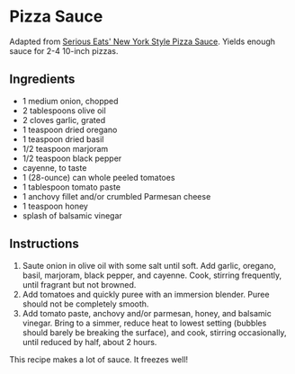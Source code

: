 # Pizza Sauce

Adapted from [Serious Eats' New York Style Pizza Sauce](http://www.seriouseats.com/recipes/2010/10/new-york-style-pizza-sauce.html). Yields enough sauce for 2-4 10-inch pizzas.

## Ingredients

- 1 medium onion, chopped
- 2 tablespoons olive oil
- 2 cloves garlic, grated
- 1 teaspoon dried oregano
- 1 teaspoon dried basil
- 1/2 teaspoon marjoram
- 1/2 teaspoon black pepper
- cayenne, to taste
- 1 (28-ounce) can whole peeled tomatoes
- 1 tablespoon tomato paste
- 1 anchovy fillet and/or crumbled Parmesan cheese
- 1 teaspoon honey
- splash of balsamic vinegar

## Instructions

1. Saute onion in olive oil with some salt until soft. Add garlic, oregano, basil, marjoram, black pepper, and cayenne. Cook, stirring frequently, until fragrant but not browned.
2. Add tomatoes and quickly puree with an immersion blender. Puree should not be completely smooth.
3. Add tomato paste, anchovy and/or parmesan, honey, and balsamic vinegar. Bring to a simmer, reduce heat to lowest setting (bubbles should barely be breaking the surface), and cook, stirring occasionally, until reduced by half, about 2 hours.

This recipe makes a lot of sauce. It freezes well!
